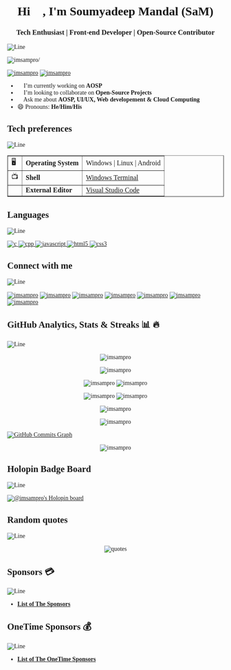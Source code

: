 <div style="font-family:Poppins">
<h1 align="center">Hi 👋, I'm Soumyadeep Mandal (SaM)</h1>
<h3 align="center">Tech Enthusiast | Front-end Developer | Open-Source Contributor</h3>

![Line](https://user-images.githubusercontent.com/85225156/171937799-8fc9e255-9889-4642-9c92-6df85fb86e82.gif)

<p> <img src=https://komarev.com/ghpvc/?username=imsampro alt=imsampro/> </p>

<p> <a href="https://twitter.com/imsampro" target="blank"><img src="https://img.shields.io/twitter/follow/imsampro?logo=twitter&style=for-the-badge" alt="imsampro" /></a> 
<a href="https://www.github.com/imsampro" target="_blank"><img
src="https://img.shields.io/github/followers/imsampro?logo=github&style=for-the-badge" alt="imsampro" /></a> </p>

- 🔭 I’m currently working on **AOSP**
- 👯 I’m looking to collaborate on **Open-Source Projects**
- 💬 Ask me about **AOSP, UI/UX, Web developement & Cloud Computing**
- 😄 Pronouns: **He/Him/His**


## Tech preferences 🧑‍💻

![Line](https://user-images.githubusercontent.com/85225156/171937799-8fc9e255-9889-4642-9c92-6df85fb86e82.gif)

<table border="1">
  <tr>
    <td>🖥</td>
    <td><b>Operating System</b></td>
    <td>Windows | Linux | Android</td>
  </tr>
  <tr>
    <td>📺</td>
    <td><b>Shell</b></td>
    <td>
      <a href="https://github.com/microsoft/terminal">Windows Terminal</a>
    </td>
  </tr>
  <tr>
    <td>📝</td>
    <td><b>External Editor</b></td>
    <td>
      <a href=https://github.com/Microsoft/vscode">Visual Studio Code</a>
    </td>
  </tr>
</table>

## Languages

![Line](https://user-images.githubusercontent.com/85225156/171937799-8fc9e255-9889-4642-9c92-6df85fb86e82.gif)

<p>
  <a href="https://www.cprogramming.com/" target="_blank"> 
    <img src="https://img.shields.io/badge/C%20programming-A8B9CC.svg?style=for-the-badge&logo=c&logoColor=white"
      alt="c"/>
  </a>
  <a href="https://www.w3schools.com/cpp/" target="_blank"> 
    <img src="https://img.shields.io/badge/-C++-007ACC?style=for-the-badge&logo=cplusplus&logoColor=white"
      alt="cpp"/>
  </a>
  <a href="https://developer.mozilla.org/en-US/docs/Web/JavaScript" target="_blank"> 
    <img src="https://img.shields.io/badge/Javascript-F7DF1E.svg?style=for-the-badge&logo=javascript&logoColor=black"
      alt="javascript"/> 
  </a>
  <a href="https://www.w3.org/html/" target="_blank"> 
    <img src="https://img.shields.io/badge/html-E34F26.svg?style=for-the-badge&logo=html5&logoColor=white"
      alt="html5"/> 
  </a>
  <a href="https://www.w3schools.com/css/" target="_blank">
    <img src="https://img.shields.io/badge/css-1572B6.svg?style=for-the-badge&logo=css3&logoColor=white"
      alt="css3"/>
  </a>
</p>

## Connect with me 🤝

![Line](https://user-images.githubusercontent.com/85225156/171937799-8fc9e255-9889-4642-9c92-6df85fb86e82.gif)

<p>
<a href="https://twitter.com/imsampro" target="blank"><img align="center" src="https://img.shields.io/badge/Twitter-1DA1F2?style=for-the-badge&logo=twitter&logoColor=white" alt="imsampro" /></a>
<a href="https://linkedin.com/in/imsampro" target="blank"><img align="center" src="https://img.shields.io/badge/LinkedIn-0077B5?style=for-the-badge&logo=linkedin&logoColor=white" alt="imsampro" /></a>
<a href="https://dev.to/imsampro" target="blank"><img align="center" src="https://img.shields.io/badge/dev.to-0A0A0A?style=for-the-badge&logo=dev.to&logoColor=white" alt="imsampro" /></a>
<a href="https://facebook.com/imsampro" target="blank"><img align="center" src="https://img.shields.io/badge/Facebook-1877F2?style=for-the-badge&logo=facebook&logoColor=white" alt="imsampro" /></a>
<a href="https://instagram.com/imsampro" target="blank"><img align="center" src="https://img.shields.io/badge/Instagram-E4405F?style=for-the-badge&logo=instagram&logoColor=white" alt="imsampro" /></a>
<a href="https://codepen.io/imsampro" target="blank"><img align="center" src="https://img.shields.io/badge/Codepen-000000?style=for-the-badge&logo=codepen&logoColor=white" alt="imsampro" /></a>
<a href="https://medium.com/@imsampro" target="blank"><img align="center" src="https://img.shields.io/badge/Medium-12100E?style=for-the-badge&logo=medium&logoColor=white" alt="imsampro" /></a>
</p>

## GitHub Analytics, Stats & Streaks 📊 🔥

![Line](https://user-images.githubusercontent.com/85225156/171937799-8fc9e255-9889-4642-9c92-6df85fb86e82.gif)

<p align="center"> <img src=https://github-readme-stats.vercel.app/api?username=imsampro&show_icons=true alt=imsampro /> </p>

<p align="center"> <img src=https://github-readme-stats.vercel.app/api/top-langs/?username=imsampro&show_icons=true&hide_border=false&count_private=true&include_all_commits=true&layout=compact  alt=imsampro /> </p>

<p align="center">
<img src= "https://github-profile-summary-cards.vercel.app/api/cards/repos-per-language?username=imsampro&theme=github" alt="imsampro">
 <img src= "https://github-profile-summary-cards.vercel.app/api/cards/most-commit-language?username=imsampro&theme=github" alt="imsampro">
</p>

<p align="center">
<img src= "https://github-profile-summary-cards.vercel.app/api/cards/stats?username=imsampro&theme=github" alt="imsampro">
 <img src= "https://github-profile-summary-cards.vercel.app/api/cards/productive-time?username=imsampro&theme=github" alt="imsampro">
</p>

<p align="center"> <img src=http://github-readme-streak-stats.herokuapp.com?user=imsampro&date_format=j%20M%5B%20Y%5D alt=imsampro /> </p>

<p align="center"> <img src=https://github-profile-trophy.vercel.app/?username=imsampro&margin-w=15&margin-h=15 alt=imsampro /> </p>

<a href="http://www.github.com/imsampro"><img src="https://activity-graph.herokuapp.com/graph?username=imsampro&theme=minimal" alt="GitHub Commits Graph" /></a>

<p align="center">
  <img src="https://github-profile-summary-cards.vercel.app/api/cards/profile-details?username=imsampro" alt="imsampro" />
</p>

## Holopin Badge Board 📛

![Line](https://user-images.githubusercontent.com/85225156/171937799-8fc9e255-9889-4642-9c92-6df85fb86e82.gif)

[![@imsampro's Holopin board](https://holopin.io/api/user/board?user=imsampro)](https://holopin.io/@imsampro)

## Random quotes 📄

![Line](https://user-images.githubusercontent.com/85225156/171937799-8fc9e255-9889-4642-9c92-6df85fb86e82.gif)

<p align="center"> <img alt="quotes" src="https://quotes-github-readme.vercel.app/api?type=horizontal&theme=default"> </p>

## Sponsors 💳

![Line](https://user-images.githubusercontent.com/85225156/171937799-8fc9e255-9889-4642-9c92-6df85fb86e82.gif)

- [**List of The Sponsors**](https://github.com/ImSaMPro/imsampro/blob/Sponsor/Sponsors.md)

## OneTime Sponsors 💰

![Line](https://user-images.githubusercontent.com/85225156/171937799-8fc9e255-9889-4642-9c92-6df85fb86e82.gif)

- [**List of The OneTime Sponsors**](https://github.com/ImSaMPro/imsampro/blob/OneTime-Sponsor/OneTime-Sponsors.md)
</div>

<!--
**ImSaMPro/imsampro** is a ✨ _special_ ✨ repository because its `README.md` (this file) appears on your GitHub profile.

Here are some ideas to get you started:

- 🔭 I’m currently working on ASOP
- 🌱 I’m currently learning ...
- 👯 I’m looking to collaborate on ...
- 🤔 I’m looking for help with ...
- 💬 Ask me about ...
- 📫 How to reach me: ...
- 😄 Pronouns: ...
- ⚡ Fun fact: ...
-->
